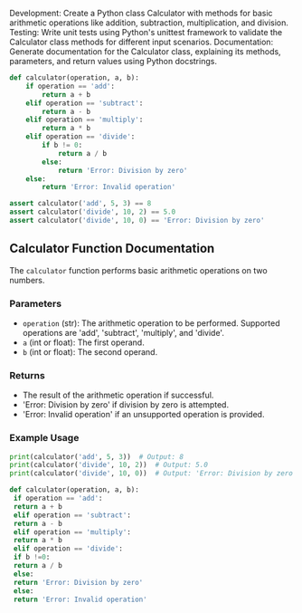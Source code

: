 

Development: Create a Python class Calculator with methods for basic arithmetic operations like addition, subtraction, multiplication, and division.
Testing: Write unit tests using Python's unittest framework to validate the Calculator class methods for different input scenarios.
Documentation: Generate documentation for the Calculator class, explaining its methods, parameters, and return values using Python docstrings.



```python
def calculator(operation, a, b):
    if operation == 'add':
        return a + b
    elif operation == 'subtract':
        return a - b
    elif operation == 'multiply':
        return a * b
    elif operation == 'divide':
        if b != 0:
            return a / b
        else:
            return 'Error: Division by zero'
    else:
        return 'Error: Invalid operation'
```



```python
assert calculator('add', 5, 3) == 8
assert calculator('divide', 10, 2) == 5.0
assert calculator('divide', 10, 0) == 'Error: Division by zero'
```



## Calculator Function Documentation
The `calculator` function performs basic arithmetic operations on two numbers.

### Parameters
* `operation` (str): The arithmetic operation to be performed. Supported operations are 'add', 'subtract', 'multiply', and 'divide'.
* `a` (int or float): The first operand.
* `b` (int or float): The second operand.

### Returns
* The result of the arithmetic operation if successful.
* 'Error: Division by zero' if division by zero is attempted.
* 'Error: Invalid operation' if an unsupported operation is provided.

### Example Usage
```python
print(calculator('add', 5, 3))  # Output: 8
print(calculator('divide', 10, 2))  # Output: 5.0
print(calculator('divide', 10, 0))  # Output: 'Error: Division by zero'
```
```python
def calculator(operation, a, b):
 if operation == 'add':
 return a + b
 elif operation == 'subtract':
 return a - b
 elif operation == 'multiply':
 return a * b
 elif operation == 'divide':
 if b !=0:
 return a / b
 else:
 return 'Error: Division by zero'
 else:
 return 'Error: Invalid operation'
```

